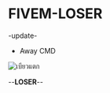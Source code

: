# FIVEM-LOSER
-update-
- Away CMD

![เบียวแตก](https://github.com/user-attachments/assets/fab78ca0-2eb2-4ad1-b8b0-ba13838afd84)

--**LOSER**--

